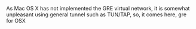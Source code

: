 As Mac OS X has not implemented the GRE virtual network, it is somewhat unpleasant using general tunnel such as TUN/TAP, so, it comes here, gre for OSX